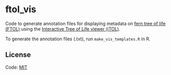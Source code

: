 # ftol_vis

Code to generate annotation files for displaying metadata on [fern tree of life (FTOL)](https://fernphy.github.io/) using the [Interactive Tree of Life viewer (iTOL)](https://itol.embl.de/shared/iwasaki_utokyo).

To generate the annotation files (.txt), run `make_vis_templates.R` in R.

## License

Code: [MIT](LICENSE)